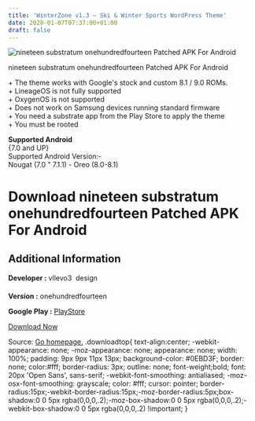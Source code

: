```yaml
---
title: 'WinterZone v1.3 – Ski & Winter Sports WordPress Theme'
date: 2020-01-07T07:37:00+01:00
draft: false
---
```


![nineteen substratum onehundredfourteen Patched APK For Android](https://i0.wp.com/apkhome.net/wp-content/uploads/2018/12/nineteen-substratum-onehundredfourteen.png "nineteen substratum onehundredfourteen Patched APK For Android")

  

nineteen substratum onehundredfourteen Patched APK For Android

\+ The theme works with Google's stock and custom 8.1 / 9.0 ROMs.  
\+ LineageOS is not fully supported  
\+ OxygenOS is not supported  
\+ Does not work on Samsung devices running standard firmware  
\+ You need a substrate app from the Play Store to apply the theme  
\+ You must be rooted

**Supported Android**  
{7.0 and UP}  
Supported Android Version:-  
Nougat (7.0 " 7.1.1) - Oreo (8.0-8.1)

Download nineteen substratum onehundredfourteen Patched APK For Android
=======================================================================

Additional Information
----------------------

**Developer :** vllevo3  design

**Version :** onehundredfourteen

**Google Play :** [PlayStore](https://play.google.com/store/apps/details?id=dejan.llevo3.nineteen)

  

[Download Now](https://store4app.co/post/nineteen-substratum-onehundredfourteen-patched-apk-for-android_1573671859)

  
Source: [Go homepage.](https://store4app.co/post/nineteen-substratum-onehundredfourteen-patched-apk-for-android_1573671859) .downloadtop{ text-align:center; -webkit-appearance: none; -moz-appearance: none; appearance: none; width: 100%; padding: 9px 9px 11px 13px; background-color: #0EBD3F; border: none; color:#fff; border-radius: 3px; outline: none; font-weight;bold; font: 20px 'Open Sans', sans-serif; -webkit-font-smoothing: antialiased; -moz-osx-font-smoothing: grayscale; color: #fff; cursor: pointer; border-radius:15px;-webkit-border-radius:15px;-moz-border-radius:5px;box-shadow:0 0 5px rgba(0,0,0,.2);-moz-box-shadow:0 0 5px rgba(0,0,0,.2);-webkit-box-shadow:0 0 5px rgba(0,0,0,.2) !important; }